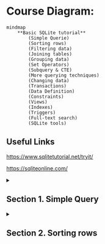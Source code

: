 # Course Diagram:

```mermaid
mindmap
	**Basic SQLite tutorial**
		(Simple Querie)
		(Sorting rows)
		(Filtering data)
		(Joining tables)
		(Grouping data)
		(Set Operators)
		(Subquery & CTE)
		(More querying techniques)
		(Changing data)
		(Transactions)
		(Data Definition)
		(Constraints)
		(Views)
		(Indexes)
		(Triggers)
		(Full-text search)
		(SQLite tools)
```

## Useful Links
https://www.sqlitetutorial.net/tryit/

https://sqliteonline.com/


<details>
	<summary><h2>Section 1. Simple Query</h2></summary>

 ### SQLite Select

 
</details>

<details>
	<summary><h2>Section 2. Sorting rows</h2></summary>

 
</details>
